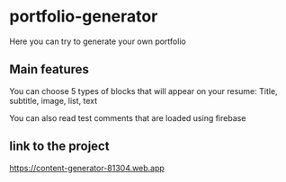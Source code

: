 # portfolio-generator
Here you can try to generate your own portfolio 

## Main features
You can choose 5 types of blocks that will appear on your resume:
Title, subtitle, image, list, text

You can also read test comments that are loaded using firebase

## link to the project
https://content-generator-81304.web.app
